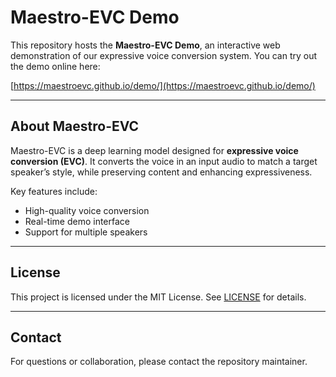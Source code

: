# Maestro-EVC Demo

This repository hosts the **Maestro-EVC Demo**, an interactive web demonstration of our expressive voice conversion system. You can try out the demo online here:

[https://maestroevc.github.io/demo/](https://maestroevc.github.io/demo/)

---

## About Maestro-EVC

Maestro-EVC is a deep learning model designed for **expressive voice conversion (EVC)**. It converts the voice in an input audio to match a target speaker’s style, while preserving content and enhancing expressiveness.

Key features include:

- High-quality voice conversion
- Real-time demo interface
- Support for multiple speakers

---

## License

This project is licensed under the MIT License. See [LICENSE](LICENSE) for details.

---

## Contact

For questions or collaboration, please contact the repository maintainer.
